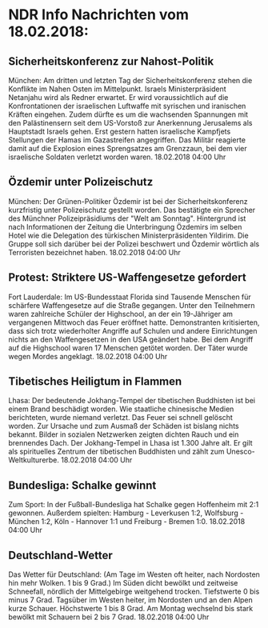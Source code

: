 # NDR Info Nachrichten vom 18.02.2018:


## Sicherheitskonferenz zur Nahost-Politik
München: Am dritten und letzten Tag der Sicherheitskonferenz stehen die Konflikte im Nahen Osten im Mittelpunkt. Israels Ministerpräsident Netanjahu wird als Redner erwartet. Er wird voraussichtlich auf die Konfrontationen der israelischen Luftwaffe mit syrischen und iranischen Kräften eingehen. Zudem dürfte es um die wachsenden Spannungen mit den Palästinensern seit dem US-Vorstoß zur Anerkennung Jerusalems als Hauptstadt Israels gehen. Erst gestern hatten israelische Kampfjets Stellungen der Hamas im Gazastreifen angegriffen. Das Militär reagierte damit auf die Explosion eines Sprengsatzes am Grenzzaun, bei dem vier israelische Soldaten verletzt worden waren. 18.02.2018 04:00 Uhr 

## Özdemir unter Polizeischutz
München: Der Grünen-Politiker Özdemir ist bei der Sicherheitskonferenz kurzfristig unter Polizeischutz gestellt worden. Das bestätigte ein Sprecher des Münchner Polizeipräsidiums der "Welt am Sonntag". Hintergrund ist nach Informationen der Zeitung die Unterbringung Özdemirs im selben Hotel wie die Delegation des türkischen Ministerpräsidenten Yildirim. Die Gruppe soll sich darüber bei der Polizei beschwert und Özdemir wörtlich als Terroristen bezeichnet haben. 18.02.2018 04:00 Uhr 

## Protest: Striktere US-Waffengesetze gefordert
Fort Lauderdale: Im US-Bundesstaat Florida sind Tausende Menschen für schärfere Waffengesetze auf die Straße gegangen. Unter den Teilnehmern waren zahlreiche Schüler der Highschool, an der ein 19-Jähriger am vergangenen Mittwoch das Feuer eröffnet hatte. Demonstranten kritisierten, dass sich trotz wiederholter Angriffe auf Schulen und andere Einrichtungen nichts an den Waffengesetzen in den USA geändert habe. Bei dem Angriff auf die Highschool waren 17 Menschen getötet worden. Der Täter wurde wegen Mordes angeklagt. 18.02.2018 04:00 Uhr 

## Tibetisches Heiligtum in Flammen
Lhasa: Der bedeutende Jokhang-Tempel der tibetischen Buddhisten ist bei einem Brand beschädigt worden. Wie staatliche chinesische Medien berichteten, wurde niemand verletzt. Das Feuer sei schnell gelöscht worden. Zur Ursache und zum Ausmaß der Schäden ist bislang nichts bekannt. Bilder in sozialen Netzwerken zeigten dichten Rauch und ein brennendes Dach. Der Jokhang-Tempel in Lhasa ist 1.300 Jahre alt. Er gilt als spirituelles Zentrum der tibetischen Buddhisten und zählt zum Unesco-Weltkulturerbe. 18.02.2018 04:00 Uhr 

## Bundesliga: Schalke gewinnt
Zum Sport: In der Fußball-Bundesliga hat Schalke gegen Hoffenheim mit 2:1 gewonnen. Außerdem spielten:
Hamburg - Leverkusen 1:2,
Wolfsburg - München 1:2,
Köln - Hannover 1:1
und Freiburg - Bremen 1:0. 18.02.2018 04:00 Uhr 

## Deutschland-Wetter
Das Wetter für Deutschland:
(Am Tage im Westen oft heiter, nach Nordosten hin mehr Wolken. 1 bis 9 Grad.) Im Süden dicht bewölkt und zeitweise Schneefall, nördlich der Mittelgebirge weitgehend trocken. Tiefstwerte 0 bis minus 7 Grad. Tagsüber im Westen heiter, im Nordosten  und an den Alpen kurze Schauer. Höchstwerte 1 bis 8 Grad. Am Montag wechselnd bis stark bewölkt mit Schauern bei 2 bis 7 Grad. 18.02.2018 04:00 Uhr 
